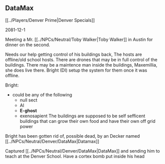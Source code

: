 ## DataMax
[[../Players/Denver Prime|Denver Specials]]

2081-12-1

Meeting a Mr. [[../NPCs/Neutral/Toby Walker|Toby Walker]] in Austin for dinner on the second.

Needs our help getting control of his buildings back, The hosts are offline/old school hosts. There are drones that may be in full control of the buildings. There may be a maintence man inside the buildings, Maxemillia, she does live there. Bright (DI) setup the system for them once it was offline. 

Bright:
- could be any of the following
	- null sect
	- AI
	- **E-ghost**
	- exenosapient
The buildings are supposed to be self sefficent buildings that can grow their own food and have their own off grid power

Bright has been gotten rid of, possible dead, by an Decker named [[../NPCs/Neutral/Denver/DataMax|Datamax]]

Captured [[../NPCs/Neutral/Denver/DataMax|DataMax]] and sending him to teach at the Denver School. Have a cortex bomb put inside his head